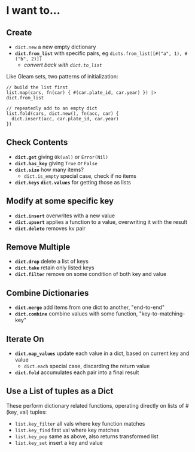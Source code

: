 # I want to...

## Create

- `dict.new` a new empty dictionary
- **`dict.from_list`** with specific pairs, eg `dicts.from_list([#("a", 1), #("b", 2)])`
  - *convert back with `dict.to_list`*

Like Gleam sets, two patterns of initialization:

```Gleam
// build the list first
list.map(cars, fn(car) { #(car.plate_id, car.year) }) |> dict.from_list

// repeatedly add to an empty dict
list.fold(cars, dict.new(), fn(acc, car) {
  dict.insert(acc, car.plate_id, car.year)
})
```

## Check Contents
- **`dict.get`** giving `Ok(val)` or `Error(Nil)`
- **`dict.has_key`** giving `True` or `False`
- **`dict.size`** how many items?
  - `dict.is_empty` special case, check if no items
- **`dict.keys`** **`dict.values`** for getting those as lists

## Modify at some specific key
- **`dict.insert`** overwrites with a new value
- **`dict.upsert`** applies a function to a value, overwriting it with the result
- **`dict.delete`** removes kv pair

## Remove Multiple
- **`dict.drop`** delete a list of keys
- **`dict.take`** retain only listed keys
- **`dict.filter`** remove on some condition of both key and value

## Combine Dictionaries
- **`dict.merge`** add items from one dict to another, "end-to-end"
- **`dict.combine`** combine values with some function, "key-to-matching-key"

## Iterate On
- **`dict.map_values`** update each value in a dict, based on current key and value
  - `dict.each` special case, discarding the return value
- **`dict.fold`** accumulates each pair into a final result

## Use a List of tuples as a Dict

These perform dictionary related functions, operating directly on lists of #(key, val) tuples:

- `list.key_filter` all vals where key function matches
- `list.key_find` first val where key matches
- `list.key_pop` same as above, also returns transformed list
- `list.key_set` insert a key and value
